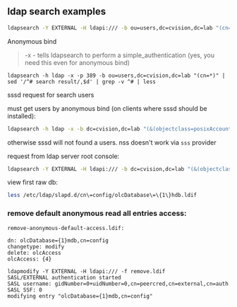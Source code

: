 ## ldap search examples

```bash
ldapsearch -Y EXTERNAL -H ldapi:/// -b ou=users,dc=cvision,dc=lab "(cn=*)" | sed '/^# search result/,$d' | grep -v ^# | less
```

Anonymous bind 

> -x - tells ldapsearch to perform a simple_authentication (yes, you need this even for anonymous bind)

```
ldapsearch -h ldap -x -p 389 -b ou=users,dc=cvision,dc=lab "(cn=*)" | sed '/^# search result/,$d' | grep -v ^# | less
```

sssd request for search users

must get users by anonymous bind (on clients where sssd should be installed):

```bash
ldapsearch -h ldap -x -b dc=cvision,dc=lab "(&(objectclass=posixAccount)(uid=*)(uidNumber=*)(gidNumber=*))"
```
otherwise sssd will not found a users. nss doesn't work via `sss` provider

request from ldap server root console:

```bash
ldapsearch -Y EXTERNAL -H ldapi:/// -b dc=cvision,dc=lab "(&(objectclass=posixAccount)(uid=*)(uidNumber=*)(gidNumber=*))"
```

view first raw db:

```bash
less /etc/ldap/slapd.d/cn\=config/olcDatabase\=\{1\}hdb.ldif
```
### remove default anonymous read all entries access:

`remove-anonymous-default-access.ldif:`

```
dn: olcDatabase={1}mdb,cn=config
changetype: modify
delete: olcAccess
olcAccess: {4}
```

```
ldapmodify -Y EXTERNAL -H ldapi:/// -f remove.ldif 
SASL/EXTERNAL authentication started
SASL username: gidNumber=0+uidNumber=0,cn=peercred,cn=external,cn=auth
SASL SSF: 0
modifying entry "olcDatabase={1}mdb,cn=config"
```
